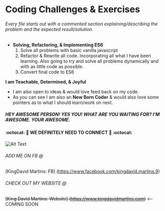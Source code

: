 Coding Challenges & Exercises
=============================

###### Every file starts out with a commented section explaining/describing the problem and the expected result/solution.

* **Solving, Refactoring, & Implementing ES6**
  1. Solve all problems with basic vanilla javascript
  2. Refactor & Rewrite all code. Incorporating all what I have been learning.
     Also going to try and solve all problems dynamically and with as little code
     as possible.
  3. Convert final code to ES6


**I am Teachable, Determined, & Joyful**
  + I am also open to ideas & would love feed back on my code.
  + As you can see I am also an __New Born Coder__ & would also love some pointers as to what I should learn/work on next.




##### **HEY AWESOME PERSON! YES YOU! WHAT ARE YOU WAITING FOR? I'M AWESOME. YOUR  AWESOME.**
#### :octocat: :metal: WE DEFINITELY NEED TO CONNECT :metal: :octocat:

![Alt Text](http://i.imgur.com/M1nEp7h.gif)


###### ADD ME ON FB @
[KingDavid Martins: FB] (https://www.facebook.com/kingdavid.martins.9)

###### CHECK OUT MY WEBSITE @
~~[King David Martins: Website] (https://www.kingdavidmartins.com)~~ <-- COMING SOON
